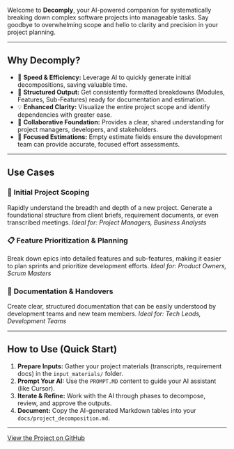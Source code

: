 Welcome to **Decomply**, your AI-powered companion for systematically breaking down complex software projects into manageable tasks. Say goodbye to overwhelming scope and hello to clarity and precision in your project planning.

---

## Why Decomply?

*   🚀 **Speed & Efficiency:** Leverage AI to quickly generate initial decompositions, saving valuable time.
*   🧩 **Structured Output:** Get consistently formatted breakdowns (Modules, Features, Sub-Features) ready for documentation and estimation.
*   💡 **Enhanced Clarity:** Visualize the entire project scope and identify dependencies with greater ease.
*   🤝 **Collaborative Foundation:** Provides a clear, shared understanding for project managers, developers, and stakeholders.
*   🎯 **Focused Estimations:** Empty estimate fields ensure the development team can provide accurate, focused effort assessments.

---

## Use Cases

### 🎯 **Initial Project Scoping**
Rapidly understand the breadth and depth of a new project. Generate a foundational structure from client briefs, requirement documents, or even transcribed meetings.
*Ideal for: Project Managers, Business Analysts*

### 📋 **Feature Prioritization & Planning**
Break down epics into detailed features and sub-features, making it easier to plan sprints and prioritize development efforts.
*Ideal for: Product Owners, Scrum Masters*

### 📄 **Documentation & Handovers**
Create clear, structured documentation that can be easily understood by development teams and new team members.
*Ideal for: Tech Leads, Development Teams*

---

## How to Use (Quick Start)

1.  **Prepare Inputs:** Gather your project materials (transcripts, requirement docs) in the `input_materials/` folder.
2.  **Prompt Your AI:** Use the `PROMPT.MD` content to guide your AI assistant (like Cursor).
3.  **Iterate & Refine:** Work with the AI through phases to decompose, review, and approve the outputs.
4.  **Document:** Copy the AI-generated Markdown tables into your `docs/project_decomposition.md`.

---

[View the Project on GitHub](https://github.com/vladimirterehoff/decomply) 